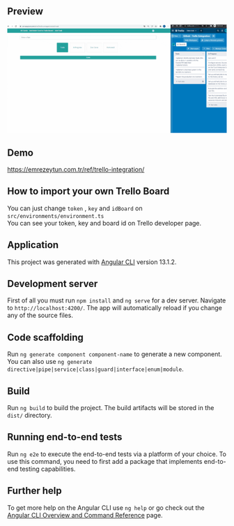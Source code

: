 ## Preview

<img src="https://github.com/emrezeytun/trello-entegration-Angular/blob/main/trello-entegration.gif">

## Demo

https://emrezeytun.com.tr/ref/trello-integration/

## How to import your own Trello Board

You can just change `token` , `key` and `idBoard` on  `src/environments/environment.ts` <br>
You can see your token, key and board id on Trello developer page. 

## Application

This project was generated with [Angular CLI](https://github.com/angular/angular-cli) version 13.1.2.

## Development server

First of all you must run `npm install` and  `ng serve` for a dev server. Navigate to `http://localhost:4200/`. The app will automatically reload if you change any of the source files.

## Code scaffolding

Run `ng generate component component-name` to generate a new component. You can also use `ng generate directive|pipe|service|class|guard|interface|enum|module`.

## Build

Run `ng build` to build the project. The build artifacts will be stored in the `dist/` directory.

## Running end-to-end tests

Run `ng e2e` to execute the end-to-end tests via a platform of your choice. To use this command, you need to first add a package that implements end-to-end testing capabilities.

## Further help

To get more help on the Angular CLI use `ng help` or go check out the [Angular CLI Overview and Command Reference](https://angular.io/cli) page.
